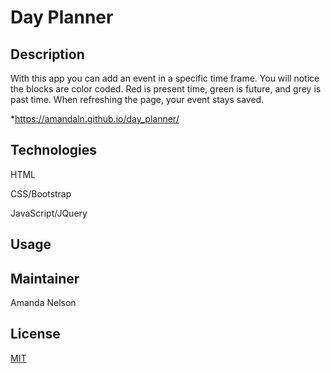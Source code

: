 # Day Planner
## Description
With this app you can add an event in a specific time frame. You will notice the blocks are color coded. Red is present time, green is future, and grey is past time. When refreshing the page, your event stays saved.

*https://amandaln.github.io/day_planner/

## Technologies
HTML

CSS/Bootstrap

JavaScript/JQuery

## Usage



## Maintainer
Amanda Nelson

## License
[MIT](https://choosealicense.com/licenses/mit/)